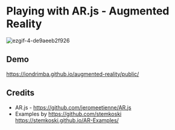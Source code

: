 # Playing with AR.js - Augmented Reality

![ezgif-4-de9aeeb2f926](https://user-images.githubusercontent.com/178548/57727671-7ac64000-7668-11e9-9aaa-d4e93f5ee442.gif)

## Demo
https://iondrimba.github.io/augmented-reality/public/

## Credits
* AR.js - https://github.com/jeromeetienne/AR.js
* Examples by  https://github.com/stemkoski https://stemkoski.github.io/AR-Examples/
